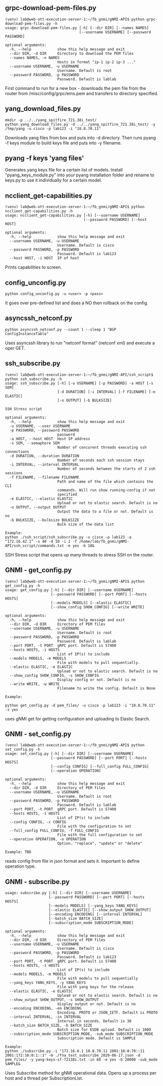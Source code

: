 ## grpc-download-pem-files.py ##

```
(venv) lab@web-ott-execution-server-1:~/fb_gnmi/gNMI-API$ python grpc-download-pem-files.py -h
usage: grpc-download-pem-files.py [-h] [--dir DIR] [--names NAMES]
                                  [--username USERNAME] [--password PASSWORD]

optional arguments:
  -h, --help            show this help message and exit
  --dir DIR, -d DIR     Directory to download the PEM files
  --names NAMES, -n NAMES
                        Hosts in format "ip-1 ip-2 ip-3 ..."
  --username USERNAME, -u USERNAME
                        Username. Default is root
  --password PASSWORD, -p PASSWORD
                        Password. Default is lablab
```

First command to run for a new box - downloads the pem file from the router from /misc/config/grpc/ems.pem and transfers to directory specified.

## yang_download_files.py ##

```
mkdir -p ../../yang_spitfire_721.38i_test/
python yang_download_files.py -d ../../yang_spitfire_721.38i_test/ -y /tmp/yang -u cisco -p lab123 -i "10.8.70.11"
```

Downloads yang files from box and puts into -d directory.
Then runs pyang -f keys module to build keys file and puts into -y filename.

## pyang -f keys 'yang files' ##

Generates yang keys file for a certain list of models.
Install "pyang_keys_module.py" into your pyang installation folder and rename to keys.py to use it individually for a certain model.

## ncclient_get-capabilities.py ##

```
(venv) lab@web-ott-execution-server-1:~/fb_gnmi/gNMI-API$ python ncclient_get-capabilities.py -h
usage: ncclient_get-capabilities.py [-h] [--username USERNAME]
                                    [--password PASSWORD] [--host HOST]

optional arguments:
  -h, --help            show this help message and exit
  --username USERNAME, -u USERNAME
                        Username. Default is cisco
  --password PASSWORD, -p PASSWORD
                        Password. Default is lab123
  --host HOST, -i HOST  IP of host
```

Prints capabilities to screen.

## config_unconfig.py ## 

```python config_unconfig.py -u <user> -p <pass>```

It goes over pre-defined list and does a NO then rollback on the config.

## asyncssh_netconf.py ##

```python asyncssh_netconf.py --count 1 --sleep 1 "BGP ConfigInstanceTable"```

Uses asyncssh library to run "netconf format" (netconf xml) and execute a oper GET.

## ssh_subscribe.py ##

```
(venv) lab@web-ott-execution-server-1:~/fb_gnmi/gNMI-API/ssh_script$ python ssh_subscribe.py -h
usage: ssh_subscribe.py [-h] [-u USERNAME] [-p PASSWORD] -a HOST [-s SEM]
                        [-d DURATION] [-i INTERVAL] [-f FILENAME] [-e ELASTIC]
                        [-o OUTPUT] [-b BULKSIZE]

SSH Stress script

optional arguments:
  -h, --help            show this help message and exit
  -u USERNAME, --user USERNAME
  -p PASSWORD, --password PASSWORD
                        password
  -a HOST, --host HOST  Host IP address
  -s SEM, --semaphore SEM
                        Number of concurent threads executing ssh connections
  -d DURATION, --duration DURATION
                        Number of seconds each ssh session stays
  -i INTERVAL, --interval INTERVAL
                        Number of seconds between the starts of 2 ssh sessions
  -f FILENAME, --filename FILENAME
                        Path and name of the file which contains the CLI
                        commands. Will run show running-config if not
                        specified
  -e ELASTIC, --elastic ELASTIC
                        Upload or not to elastic search. Default is no
  -o OUTPUT, --output OUTPUT
                        Output the data to a file or not. Default is no
  -b BULKSIZE, --bulksize BULKSIZE
                        Bulk size of the data list

Example:
python ./ssh_script/ssh_subscribe.py -u cisco -p lab123 -a "172.16.42.1" -s 40 -d 10 -i 1 -f /home/lab/fb_gnmi/gNMI-API/ssh_script/commands.txt -e yes -b 10&
```

SSH Stress script that opens up many threads to stress SSH on the router.

## GNMI - get_config.py ##

```
(venv) lab@web-ott-execution-server-1:~/fb_gnmi/gNMI-API$ python get_config.py -h
usage: get_config.py [-h] [--dir DIR] [--username USERNAME]
                     [--password PASSWORD] [--port PORT] [--hosts HOSTS]
                     [--models MODELS] [--elastic ELASTIC]
                     [--show_config SHOW_CONFIG] [--write WRITE]

optional arguments:
  -h, --help            show this help message and exit
  --dir DIR, -d DIR     Directory of PEM files
  --username USERNAME, -u USERNAME
                        Username. Default is root
  --password PASSWORD, -p PASSWORD
                        Password. Default is lablab
  --port PORT, -t PORT  gRPC port. Default is 57400
  --hosts HOSTS, -i HOSTS
                        List of IP(s) to include
  --models MODELS, -m MODELS
                        File with models to pull sequentially.
  --elastic ELASTIC, -e ELASTIC
                        Upload or not to elastic search. Default is no
  --show_config SHOW_CONFIG, -s SHOW_CONFIG
                        Display config or not. Default is no
  --write WRITE, -w WRITE
                        Filename to write the config. Default is None

Example:

python get_config.py -d pem_files/ -u cisco -p lab123 -i "10.8.70.11" -s yes
```

uses gNMI get for getting configuration and uploading to Elastic Search.

## GNMI - set_config.py ##

```
(venv) lab@web-ott-execution-server-1:~/fb_gnmi/gNMI-API$ python set_config.py -h
usage: set_config.py [-h] [--dir DIR] [--username USERNAME]
                     [--password PASSWORD] [--port PORT] [--hosts HOSTS]
                     [--config CONFIG] [--full_config FULL_CONFIG]
                     [--operation OPERATION]

optional arguments:
  -h, --help            show this help message and exit
  --dir DIR, -d DIR     Directory of PEM files
  --username USERNAME, -u USERNAME
                        Username. Default is root
  --password PASSWORD, -p PASSWORD
                        Password. Default is lablab
  --port PORT, -t PORT  gRPC port. Default is 57400
  --hosts HOSTS, -i HOSTS
                        List of IP(s) to include
  --config CONFIG, -c CONFIG
                        File with the configuration to set
  --full_config FULL_CONFIG, -f FULL_CONFIG
                        File with the full configuration to set
  --operation OPERATION, -o OPERATION
                        Option. "replace", "update" or "delete"

Example: TBD
```

reads config from file in json format and sets it. Important to define operation type.

## GNMI - subscribe.py ##

```(venv) lab@web-ott-execution-server-1:~/fb_gnmi/gNMI-API$ python subscribe.py -h
usage: subscribe.py [-h] [--dir DIR] [--username USERNAME]
                    [--password PASSWORD] [--port PORT] [--hosts HOSTS]
                    [--models MODELS] [--yang_keys YANG_KEYS]
                    [--elastic ELASTIC] [--show_output SHOW_OUTPUT]
                    [--encoding ENCODING] [--interval INTERVAL]
                    [--batch_size BATCH_SIZE]
                    [--subscription_mode SUBSCRIPTION_MODE]

optional arguments:
  -h, --help            show this help message and exit
  --dir DIR, -d DIR     Directory of PEM files
  --username USERNAME, -u USERNAME
                        Username. Default is cisco
  --password PASSWORD, -p PASSWORD
                        Password. Default is lab123
  --port PORT, -t PORT  gRPC port. Default is 57400
  --hosts HOSTS, -i HOSTS
                        List of IP(s) to include
  --models MODELS, -m MODELS
                        File with models to pull sequentially
  --yang_keys YANG_KEYS, -y YANG_KEYS
                        File with yang keys for the release
  --elastic ELASTIC, -e ELASTIC
                        Upload or not to elastic search. Default is no
  --show_output SHOW_OUTPUT, -s SHOW_OUTPUT
                        display output or not. Default is no
  --encoding ENCODING, -en ENCODING
                        Encoding. PROTO or JSON_IETF. Default is PROTO
  --interval INTERVAL, -in INTERVAL
                        Interval in seconds. Default is 30
  --batch_size BATCH_SIZE, -b BATCH_SIZE
                        Batch size for ESDB upload. Default is 1000
  --subscription_mode SUBSCRIPTION_MODE, -sub_mode SUBSCRIPTION_MODE
                        Subscription mode. Default is SAMPLE
                        
Example:
python ./subscribe.py -i "172.16.0.1 10.8.70.11 2001:10:8:70::11 2001:172:16:0:1::1" -m ./fna_test_subscribe_2020-06-17.json -d pem_files/ -y yang-keys-sf-72138i.txt -in 60 -e yes -b 20000 -sub_mode SAMPLE&
```

Uses Subscribe method for gNMI operational data. Opens up a process per host and a thread per SubscriptionList.

